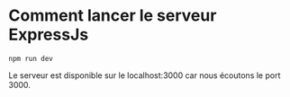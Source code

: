 # Comment lancer le serveur ExpressJs

```
npm run dev
```

Le serveur est disponible sur le localhost:3000 car nous écoutons le port 3000.

